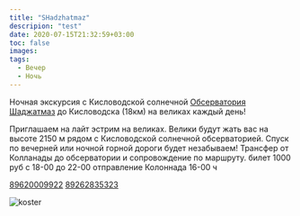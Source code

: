 ```yaml
---
title: "SHadzhatmaz"
descripion: "test"
date: 2020-07-15T21:32:59+03:00
toc: false
images:
tags:
  - Вечер
  - Ночь
---
```


Ночная экскурсия с Кисловодской солнечной [Обсерватория Шаджатмаз](https://www.instagram.com/observatoriya_kislovodsk/) до Кисловодска (18км) на великах каждый день!

Приглашаем на лайт эстрим на великах.
Велики будут жать вас на высоте 2150 м рядом с Кисловодской солнечной обсерваторией. Спуск по вечерней или ночной горной дороги будет незабываем!
Трансфер от Колланады до обсерватории и сопровождение по маршруту.
билет 1000 руб
с 18-00 до 22-00
отправление Колоннада 16-00 ч

[89620009922](tel:+79620009922)
[89262835323](tel:+79262835323)

![koster](/img/photo_2020-07-16_18-27-37.jpg)
